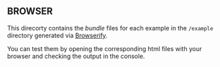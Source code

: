 ## BROWSER

This direcorty contains the *bundle* files for each example in the `/example` directory generated via [Browserify](http://browserify.org/).

You can test them by opening the corresponding html files with your browser and checking the output in the console.